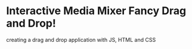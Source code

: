 # Interactive Media Mixer Fancy Drag and Drop!

creating a drag and drop application with JS, HTML and CSS
